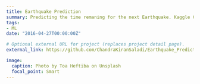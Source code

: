 ```yaml
---
title: Earthquake Prediction
summary: Predicting the time remaning for the next Earthquake. Kaggle Competition.
tags:
- ML
date: "2016-04-27T00:00:00Z"

# Optional external URL for project (replaces project detail page).
external_link: https://github.com/ChandraKiranSaladi/Earthquake_Prediction#lanl-earthquake-prediction

image:
  caption: Photo by Toa Heftiba on Unsplash
  focal_point: Smart
---
```

